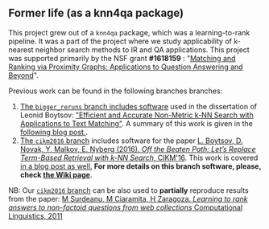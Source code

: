 ## Former life (as a knn4qa package)

This project grew out of a `knn4qa` package, which was a learning-to-rank pipeline. 
It was a part of the project where we study applicability of k-nearest neighbor search methods to IR and QA applications. 
This project was supported primarily by the NSF grant **#1618159** : "[Matching and Ranking via Proximity Graphs: Applications to Question Answering and Beyond](https://www.nsf.gov/awardsearch/showAward?AWD_ID=1618159&HistoricalAwards=false)". 

Previous work can be found in the following branches branches:

1. [The ``bigger_reruns`` branch includes software](https://github.com/oaqa/knn4qa/tree/bigger_reruns) used in the dissertation of Leonid Boytsov: ["Efficient and Accurate Non-Metric k-NN Search with Applications to Text Matching"](http://boytsov.info/pubs/thesis_boytsov.pdf). A summary of this work is given in the [following blog post.](http://searchivarius.org/blog/efficient-and-accurate-non-metric-k-nn-search-applications-text-matching-we-need-more-k-nn).
2. [The ``cikm2016`` branch](https://github.com/oaqa/knn4qa/tree/cikm2016) includes software for the paper [L. Boytsov, D. Novak, Y. Malkov, E. Nyberg  (2016). *Off the Beaten Path: Let’s Replace Term-Based Retrieval
with k-NN Search*, CIKM'16](http://boytsov.info/pubs/cikm2016.pdf). This work is covered [in a blog post as well.](http://searchivarius.org/blog/text-retrieval-can-and-should-benefit-using-generic-k-nn-search-algorithms) **For more details on this branch software, please, check [the Wiki page](https://github.com/oaqa/knn4qa/wiki)**.

NB: Our [``cikm2016`` branch](https://github.com/oaqa/knn4qa/tree/cikm2016) can be also used to **partially** reproduce results from the paper: [M Surdeanu, M Ciaramita, H Zaragoza. *Learning to rank answers to non-factoid questions from web collections* 
Computational Linguistics, 2011 ](http://www.mitpressjournals.org/doi/pdfplus/10.1162/COLI_a_00051) 
